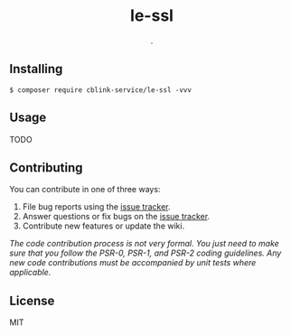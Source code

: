 <h1 align="center"> le-ssl </h1>

<p align="center"> .</p>


## Installing

```shell
$ composer require cblink-service/le-ssl -vvv
```

## Usage

TODO

## Contributing

You can contribute in one of three ways:

1. File bug reports using the [issue tracker](https://github.com/cblink-service/short-url/issues).
2. Answer questions or fix bugs on the [issue tracker](https://github.com/cblink-service/short-url/issues).
3. Contribute new features or update the wiki.

_The code contribution process is not very formal. You just need to make sure that you follow the PSR-0, PSR-1, and PSR-2 coding guidelines. Any new code contributions must be accompanied by unit tests where applicable._

## License

MIT